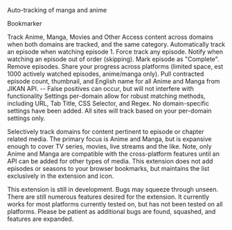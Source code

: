 Auto-tracking of manga and anime

Bookmarker

Track Anime, Manga, Movies and Other
Access content across domains when both domains are tracked, and the same category.
Automatically track an episode when watching episode 1.
Force track any episode.
Notify when watching an episode out of order (skipping).
Mark episode as "Complete".
Remove episodes.
Share your progress across platforms (limited space, est 1000 actively watched episodes, anime/manga only).
Pull contracted episode count, thumbnail, and English name for all Anime and Manga from JIKAN API. -- False positives can occur, but will not interfere with functionality
Settings per-domain allow for robust matching methods, including URL, Tab Title, CSS Selector, and Regex.
No domain-specific settings have been added. All sites will track based on your per-domain settings only.

Selectively track domains for content pertinent to episode or chapter related media. The primary focus is Anime and Manga, but is expansive enough to cover TV series, movies, live streams and the like. Note, only Anime and Manga are compatible with the cross-platform features until an API can be added for other types of media. This extension does not add episodes or seasons to your browser bookmarks, but maintains the list exclusively in the extension and icon.


This extension is still in development. Bugs may squeeze through unseen. There are still numerous features desired for the extension. It currently works for most platforms currently tested on, but has not been tested on all platforms. Please be patient as additional bugs are found, squashed, and features are expanded.
